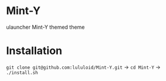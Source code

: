# Mint-Y
ulauncher Mint-Y themed theme

# Installation
`git clone git@github.com:lululoid/Mint-Y.git` -> `cd Mint-Y` -> `./install.sh`
